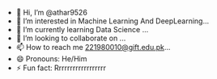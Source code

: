 - 👋 Hi, I’m @athar9526
- 👀 I’m interested in Machine Learning And DeepLearning...
- 🌱 I’m currently learning Data Science ...
- 💞️ I’m looking to collaborate on ...
- 📫 How to reach me 221980010@gift.edu.pk...
- 😄 Pronouns: He/Him
- ⚡ Fun fact: Rrrrrrrrrrrrrrrrrr

<!---
athar9526/athar9526 is a ✨ special ✨ repository because its `README.md` (this file) appears on your GitHub profile.
You can click the Preview link to take a look at your changes.
--->
